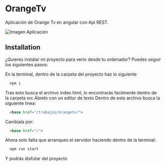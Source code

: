 # OrangeTv
Aplicación de Orange Tv en angular con Api REST.

![Imagen Aplicación](/captura-app.jpg?raw=true "Orange Tv")

## Installation

¿Quieres instalar mi proyecto para verlo desde tu ordenador? Puedes seguir los siguientes pasos:


En la terminal, dentro de la carpeta del proyecto haz lo siguiente
```bash
  npm i
```
Tras esto busca el archivo index.html, lo encontrarás facilmente dentro de la carpeta src.Ábrelo con un editor de texto
Dentro de este archivo busca la siguiente linea:

```html
  <base href="/trabajos/orangetv/">
```
Cambiala por:
```html
  <base href="/">
```
Ahora solo falta que arranques el servidor haciendo dentro de la terminal:
```bash
  npm run start
```
Y podrás disfutar del proyecto
